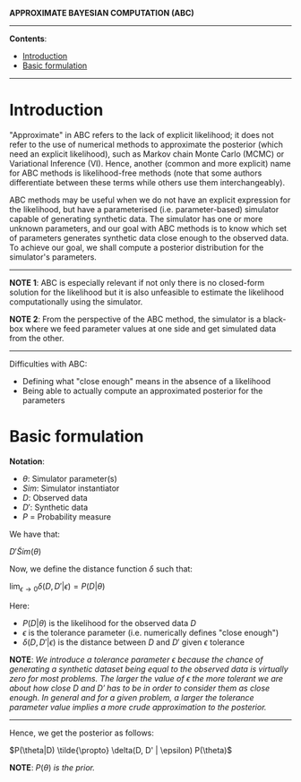 **APPROXIMATE BAYESIAN COMPUTATION (ABC)**

---

**Contents**:

- [Introduction](#introduction)
- [Basic formulation](#basic-formulation)

---

# Introduction
"Approximate" in ABC refers to the lack of explicit likelihood; it does not refer to the use of numerical methods to approximate the posterior (which need an explicit likelihood), such as Markov chain Monte Carlo (MCMC) or Variational Inference (VI). Hence, another (common and more explicit) name for ABC methods is likelihood-free methods (note that some authors differentiate between these terms while others use them interchangeably).

ABC methods may be useful when we do not have an explicit expression for the likelihood, but have a parameterised (i.e. parameter-based) simulator capable of generating synthetic data. The simulator has one or more unknown parameters, and our goal with ABC methods is to know which set of parameters generates synthetic data close enough to the observed data. To achieve our goal, we shall compute a posterior distribution for the simulator's parameters.

---

**NOTE 1**: ABC is especially relevant if not only there is no closed-form solution for the likelihood but it is also unfeasible to estimate the likelihood computationally using the simulator.

**NOTE 2**: From the perspective of the ABC method, the simulator is a black-box where we feed parameter values at one side and get simulated data from the other.

---

Difficulties with ABC:

- Defining what "close enough" means in the absence of a likelihood
- Being able to actually compute an approximated posterior for the parameters

# Basic formulation
**Notation**:

- $\theta$: Simulator parameter(s)
- $Sim$: Simulator instantiator
- $D$: Observed data
- $D'$: Synthetic data
- $P$ = Probability measure

We have that:

$D' \tilde Sim(\theta)$

Now, we define the distance function $\delta$ such that:

$\displaystyle \lim_{\epsilon \rightarrow 0} \delta(D, D' | \epsilon) = P(D|\theta)$

Here:

- $P(D|\theta)$ is the likelihood for the observed data $D$
- $\epsilon$ is the tolerance parameter (i.e. numerically defines "close enough")
- $\delta(D, D' | \epsilon)$ is the distance between $D$ and $D'$ given $\epsilon$ tolerance

**NOTE**: _We introduce a tolerance parameter_ $\epsilon$ _because the chance of generating a synthetic dataset being equal to the observed data is virtually zero for most problems. The larger the value of_ $\epsilon$ _the more tolerant we are about how close $D$ and $D'$ has to be in order to consider them as close enough. In general and for a given problem, a larger the tolerance parameter value implies a more crude approximation to the posterior._

---

Hence, we get the posterior as follows:

$P(\theta|D) \tilde{\propto} \delta(D, D' | \epsilon) P(\theta)$

**NOTE**: $P(\theta)$ _is the prior._
